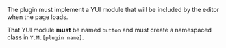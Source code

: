 <!-- markdownlint-disable first-line-heading -->
The plugin must implement a YUI module that will be included by the editor when the page loads.

That YUI module **must** be named `button` and must create a namespaced class in `Y.M.[plugin name]`.
